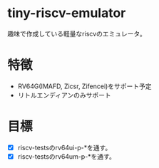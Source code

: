 # tiny-riscv-emulator
趣味で作成している軽量なriscvのエミュレータ。

# 特徴
* RV64G(IMAFD, Zicsr, Zifencei)をサポート予定
* リトルエンディアンのみサポート

# 目標
- [x] riscv-testsのrv64ui-p-*を通す。
- [x] riscv-testsのrv64um-p-*を通す。
